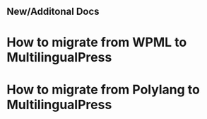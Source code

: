 ## New/Additonal Docs

# How to migrate from WPML to MultilingualPress
# How to migrate from Polylang to MultilingualPress